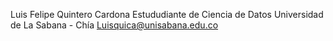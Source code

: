 Luis Felipe Quintero Cardona
Estududiante de Ciencia de Datos
Universidad de La Sabana - Chía
Luisquica@unisabana.edu.co

